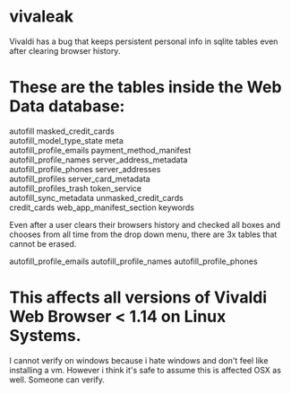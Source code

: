 # vivaleak
Vivaldi has a bug that keeps persistent personal info in sqlite tables even after clearing browser history.

# These are the tables inside the Web Data database:

autofill                   masked_credit_cards      
autofill_model_type_state  meta                     
autofill_profile_emails    payment_method_manifest  
autofill_profile_names     server_address_metadata  
autofill_profile_phones    server_addresses         
autofill_profiles          server_card_metadata     
autofill_profiles_trash    token_service            
autofill_sync_metadata     unmasked_credit_cards    
credit_cards               web_app_manifest_section 
keywords

Even after a user clears their browsers history and checked all boxes and chooses from all time from the drop down menu, there are 3x tables that cannot be erased.

autofill_profile_emails
autofill_profile_names
autofill_profile_phones

# This affects all versions of Vivaldi Web Browser < 1.14 on Linux Systems. 
I cannot verify on windows because i hate windows and don't feel like installing a vm. However i think it's safe to assume this is affected OSX as well. Someone can
verify.


